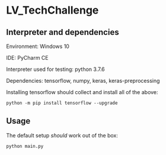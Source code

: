 # LV_TechChallenge

## Interpreter and dependencies
Environment: Windows 10

IDE: PyCharm CE

Interpreter used for testing: python 3.7.6

Dependencies: tensorflow, numpy, keras, keras-preprocessing

Installing tensorflow should collect and install all of the above:
```
python -m pip install tensorflow --upgrade
```

## Usage

The default setup *should* work out of the box:

```
python main.py
```
